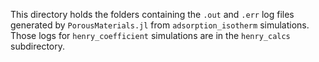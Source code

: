 This directory holds the folders containing the `.out` and `.err` log files generated by `PorousMaterials.jl` from `adsorption_isotherm` simulations.
Those logs for `henry_coefficient` simulations are in the `henry_calcs` subdirectory.
